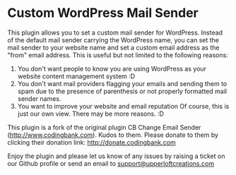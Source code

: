 # Custom WordPress Mail Sender
This plugin allows you to set a custom mail sender for WordPress. Instead of the default mail sender carrying the WordPress name, you can set the mail sender to your website name and set a custom email address as the "from" email address. This is useful but not limited to the following reasons:

1. You don't want people to know you are using WordPress as your website content management system :D
2. You don't want mail providers flagging your emails and sending them to spam due to the presence of parenthesis or not properly formatted mail sender names.
3. You want to improve your website and email reputation
Of course, this is just our own view. There may be more reasons. :D

This plugin is a fork of the original plugin CB Change Email Sender (http://www.codingbank.com). Kudos to them. Please donate to them by clicking their donation link: http://donate.codingbank.com

Enjoy the plugin and please let us know of any issues by raising a ticket on our Github profile or send an email to support@upperloftcreations.com